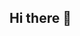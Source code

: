 ## Hi there 👋

<!--
**sw1g1/sw1g1** is a ✨ _special_ ✨ repository because its `README.md` (this file) appears on your GitHub profile.

Here are some ideas to get you started:

- 🔭I’m currently working on refurbishing an old car.
- 🌱 I’m currently learning how to build wiring harnesses.
- 👯 I’m looking to collaborate on reverse engineering digital gauge clusters.
- 🤔 I’m looking for help with emulating digital and analog automotive sensors.
- 💬 Ask me about engines.

-->
